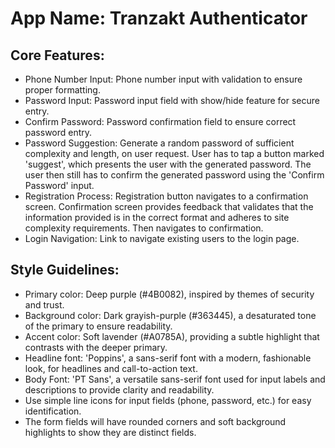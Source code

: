 # **App Name**: Tranzakt Authenticator

## Core Features:

- Phone Number Input: Phone number input with validation to ensure proper formatting.
- Password Input: Password input field with show/hide feature for secure entry.
- Confirm Password: Password confirmation field to ensure correct password entry.
- Password Suggestion: Generate a random password of sufficient complexity and length, on user request. User has to tap a button marked 'suggest', which presents the user with the generated password. The user then still has to confirm the generated password using the 'Confirm Password' input.
- Registration Process: Registration button navigates to a confirmation screen. Confirmation screen provides feedback that validates that the information provided is in the correct format and adheres to site complexity requirements. Then navigates to confirmation.
- Login Navigation: Link to navigate existing users to the login page.

## Style Guidelines:

- Primary color: Deep purple (#4B0082), inspired by themes of security and trust.
- Background color: Dark grayish-purple (#363445), a desaturated tone of the primary to ensure readability.
- Accent color: Soft lavender (#A0785A), providing a subtle highlight that contrasts with the deeper primary.
- Headline font: 'Poppins', a sans-serif font with a modern, fashionable look, for headlines and call-to-action text.
- Body Font: 'PT Sans', a versatile sans-serif font used for input labels and descriptions to provide clarity and readability.
- Use simple line icons for input fields (phone, password, etc.) for easy identification.
- The form fields will have rounded corners and soft background highlights to show they are distinct fields.
